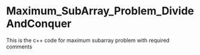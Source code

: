 # Maximum_SubArray_Problem_DivideAndConquer
This is the c++ code for maximum subarray problem with required comments 
